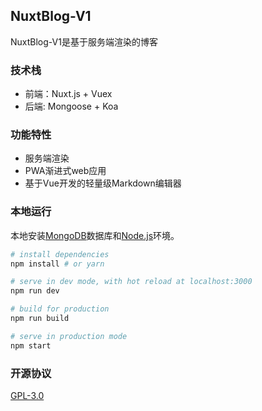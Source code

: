 
## NuxtBlog-V1

NuxtBlog-V1是基于服务端渲染的博客

### 技术栈

- 前端：Nuxt.js + Vuex
- 后端: Mongoose + Koa

### 功能特性

- 服务端渲染
- PWA渐进式web应用
- 基于Vue开发的轻量级Markdown编辑器

### 本地运行

本地安装[MongoDB](https://www.mongodb.com/download-center?jmp=nav#community)数据库和[Node.js](https://nodejs.org/en/)环境。

``` bash
# install dependencies
npm install # or yarn

# serve in dev mode, with hot reload at localhost:3000
npm run dev

# build for production
npm run build

# serve in production mode
npm start
```


### 开源协议

[GPL-3.0](https://choosealicense.com/licenses/gpl-3.0/)  
